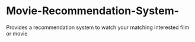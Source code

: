 # Movie-Recommendation-System-
Provides a recommendation system to watch your matching interested film or movie
